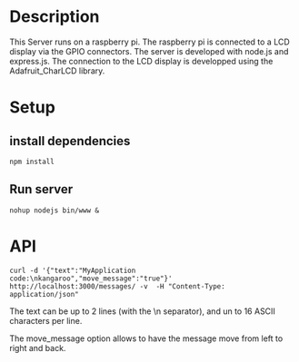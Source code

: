 # Description

This Server runs on a raspberry pi. The raspberry pi is connected to a LCD display via the GPIO connectors.
The server is developed with node.js and express.js. The connection to the LCD display is developped using the Adafruit_CharLCD library. 

# Setup

## install dependencies

```
npm install
```

## Run server

```
nohup nodejs bin/www &
```

# API

```
curl -d '{"text":"MyApplication code:\nkangaroo","move_message":"true"}' http://localhost:3000/messages/ -v  -H "Content-Type: application/json"
```

The text can be up to 2 lines (with the \n separator), and un to 16 ASCII characters per line.

The move_message option allows to have the message move from left to right and back.